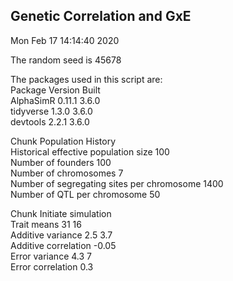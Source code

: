 ## Genetic Correlation and GxE  
  
Mon Feb 17 14:14:40 2020  
  
The random seed is 45678  
  
The packages used in this script are:  
Package	Version	Built  
AlphaSimR	0.11.1	3.6.0  
tidyverse	1.3.0	3.6.0  
devtools	2.2.1	3.6.0  
  
Chunk Population History  
Historical effective population size  100  
Number of founders  100  
Number of chromosomes  7  
Number of segregating sites per chromosome 1400  
Number of QTL per chromosome 50  
  
Chunk Initiate simulation  
Trait means 31 16  
Additive variance 2.5 3.7  
Additive correlation -0.05  
Error variance 4.3 7  
Error correlation 0.3  
  
